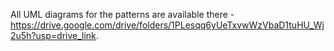 All UML diagrams for the patterns are available there - https://drive.google.com/drive/folders/1PLesqq6yUeTxvwWzVbaD1tuHU_Wj2u5h?usp=drive_link.
